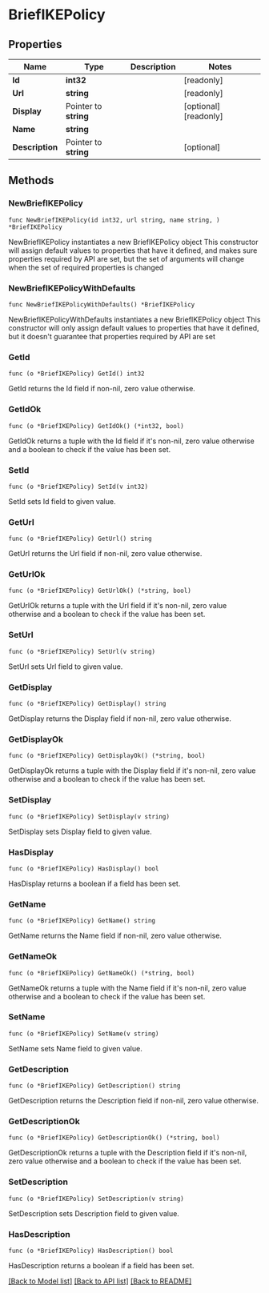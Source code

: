 # BriefIKEPolicy

## Properties

Name | Type | Description | Notes
------------ | ------------- | ------------- | -------------
**Id** | **int32** |  | [readonly] 
**Url** | **string** |  | [readonly] 
**Display** | Pointer to **string** |  | [optional] [readonly] 
**Name** | **string** |  | 
**Description** | Pointer to **string** |  | [optional] 

## Methods

### NewBriefIKEPolicy

`func NewBriefIKEPolicy(id int32, url string, name string, ) *BriefIKEPolicy`

NewBriefIKEPolicy instantiates a new BriefIKEPolicy object
This constructor will assign default values to properties that have it defined,
and makes sure properties required by API are set, but the set of arguments
will change when the set of required properties is changed

### NewBriefIKEPolicyWithDefaults

`func NewBriefIKEPolicyWithDefaults() *BriefIKEPolicy`

NewBriefIKEPolicyWithDefaults instantiates a new BriefIKEPolicy object
This constructor will only assign default values to properties that have it defined,
but it doesn't guarantee that properties required by API are set

### GetId

`func (o *BriefIKEPolicy) GetId() int32`

GetId returns the Id field if non-nil, zero value otherwise.

### GetIdOk

`func (o *BriefIKEPolicy) GetIdOk() (*int32, bool)`

GetIdOk returns a tuple with the Id field if it's non-nil, zero value otherwise
and a boolean to check if the value has been set.

### SetId

`func (o *BriefIKEPolicy) SetId(v int32)`

SetId sets Id field to given value.


### GetUrl

`func (o *BriefIKEPolicy) GetUrl() string`

GetUrl returns the Url field if non-nil, zero value otherwise.

### GetUrlOk

`func (o *BriefIKEPolicy) GetUrlOk() (*string, bool)`

GetUrlOk returns a tuple with the Url field if it's non-nil, zero value otherwise
and a boolean to check if the value has been set.

### SetUrl

`func (o *BriefIKEPolicy) SetUrl(v string)`

SetUrl sets Url field to given value.


### GetDisplay

`func (o *BriefIKEPolicy) GetDisplay() string`

GetDisplay returns the Display field if non-nil, zero value otherwise.

### GetDisplayOk

`func (o *BriefIKEPolicy) GetDisplayOk() (*string, bool)`

GetDisplayOk returns a tuple with the Display field if it's non-nil, zero value otherwise
and a boolean to check if the value has been set.

### SetDisplay

`func (o *BriefIKEPolicy) SetDisplay(v string)`

SetDisplay sets Display field to given value.

### HasDisplay

`func (o *BriefIKEPolicy) HasDisplay() bool`

HasDisplay returns a boolean if a field has been set.

### GetName

`func (o *BriefIKEPolicy) GetName() string`

GetName returns the Name field if non-nil, zero value otherwise.

### GetNameOk

`func (o *BriefIKEPolicy) GetNameOk() (*string, bool)`

GetNameOk returns a tuple with the Name field if it's non-nil, zero value otherwise
and a boolean to check if the value has been set.

### SetName

`func (o *BriefIKEPolicy) SetName(v string)`

SetName sets Name field to given value.


### GetDescription

`func (o *BriefIKEPolicy) GetDescription() string`

GetDescription returns the Description field if non-nil, zero value otherwise.

### GetDescriptionOk

`func (o *BriefIKEPolicy) GetDescriptionOk() (*string, bool)`

GetDescriptionOk returns a tuple with the Description field if it's non-nil, zero value otherwise
and a boolean to check if the value has been set.

### SetDescription

`func (o *BriefIKEPolicy) SetDescription(v string)`

SetDescription sets Description field to given value.

### HasDescription

`func (o *BriefIKEPolicy) HasDescription() bool`

HasDescription returns a boolean if a field has been set.


[[Back to Model list]](../README.md#documentation-for-models) [[Back to API list]](../README.md#documentation-for-api-endpoints) [[Back to README]](../README.md)


